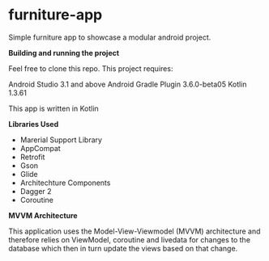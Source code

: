 # furniture-app
Simple furniture app to showcase a modular android project.

<b>Building and running the project</b>

Feel free to clone this repo. This project requires:

Android Studio 3.1 and above
Android Gradle Plugin 3.6.0-beta05
Kotlin 1.3.61

This app is written in Kotlin

<b>Libraries Used</b>

* Marerial Support Library
* AppCompat
* Retrofit
* Gson
* Glide
* Architechture Components
* Dagger 2
* Coroutine

<b>MVVM Architecture</b>

This application uses the Model-View-Viewmodel (MVVM) architecture and therefore relies on ViewModel, coroutine and livedata 
for changes to the database which then in turn update the views based on that change.
